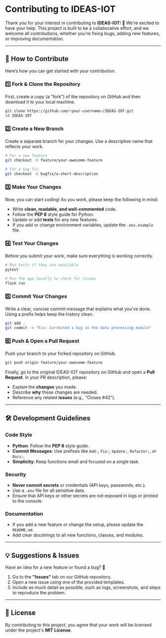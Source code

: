 # Contributing to IDEAS-IOT

Thank you for your interest in contributing to **IDEAS-IOT**\! 🎉 We're excited to have your help. This project is built to be a collaborative effort, and we welcome all contributions, whether you're fixing bugs, adding new features, or improving documentation.

-----

## 📌 How to Contribute

Here’s how you can get started with your contribution.

### 1️⃣ Fork & Clone the Repository

First, create a copy (a "fork") of the repository on GitHub and then download it to your local machine.

```bash
git clone https://github.com/<your-username>/IDEAS-IOT.git
cd IDEAS-IOT
```

### 2️⃣ Create a New Branch

Create a separate branch for your changes. Use a descriptive name that reflects your work.

```bash
# For a new feature
git checkout -b feature/your-awesome-feature

# For a bug fix
git checkout -b bugfix/a-short-description
```

### 3️⃣ Make Your Changes

Now, you can start coding\! As you work, please keep the following in mind:

  * Write **clean, readable, and well-commented** code.
  * Follow the **PEP 8** style guide for Python.
  * Update or add **tests** for any new features.
  * If you add or change environment variables, update the `.env.example` file.

### 4️⃣ Test Your Changes

Before you submit your work, make sure everything is working correctly.

```bash
# Run tests if they are available
pytest

# Run the app locally to check for issues
flask run
```

### 5️⃣ Commit Your Changes

Write a clear, concise commit message that explains what you've done. Using a prefix helps keep the history clean.

```bash
git add .
git commit -m "Fix: Corrected a bug in the data processing module"
```

### 6️⃣ Push & Open a Pull Request

Push your branch to your forked repository on GitHub.

```bash
git push origin feature/your-awesome-feature
```

Finally, go to the original IDEAS-IOT repository on GitHub and open a **Pull Request**. In your PR description, please:

  * Explain the **changes** you made.
  * Describe **why** these changes are needed.
  * Reference any related **issues** (e.g., "Closes \#42").

-----

## 🛠️ Development Guidelines

### Code Style

  * **Python**: Follow the **PEP 8** style guide.
  * **Commit Messages**: Use prefixes like `Add:`, `Fix:`, `Update:`, `Refactor:`, or `Docs:`.
  * **Simplicity**: Keep functions small and focused on a single task.

### Security

  * **Never commit secrets** or credentials (API keys, passwords, etc.).
  * Use a `.env` file for all sensitive data.
  * Ensure that API keys or other secrets are not exposed in logs or printed to the console.

### Documentation

  * If you add a new feature or change the setup, please update the `README.md`.
  * Add clear docstrings to all new functions, classes, and modules.

-----

## 💡 Suggestions & Issues

Have an idea for a new feature or found a bug? 🐛

1.  Go to the **"Issues"** tab on our GitHub repository.
2.  Open a new issue using one of the provided templates.
3.  Include as much detail as possible, such as logs, screenshots, and steps to reproduce the problem.

-----

## 📜 License

By contributing to this project, you agree that your work will be licensed under the project's **MIT License**.